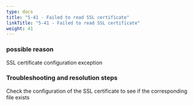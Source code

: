 ```yaml
---
type: docs
title: "5-41 - Failed to read SSL certificate"
linkTitle: "5-41 - Failed to read SSL certificate"
weight: 41
---
```


### possible reason

SSL certificate configuration exception

### Troubleshooting and resolution steps

Check the configuration of the SSL certificate to see if the corresponding file exists
